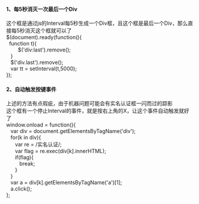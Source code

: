 #### 1、每5秒消灭一次最后一个Div    
这个框是通过js的Interval每5秒生成一个Div框，且这个框是最后一个Div，那么直接每5秒消灭这个框就可以了    
$(document).ready(function(){    
&nbsp;&nbsp;function t){    
&nbsp; &nbsp; &nbsp; &nbsp; $('div:last').remove();    
&nbsp; &nbsp;}    
&nbsp; &nbsp;$('div.last').remove();    
&nbsp; &nbsp;var tt = setInterval(t,5000);    
});    
    
#### 2、自动触发按键事件
上述的方法有点瑕疵，由于机器问题可能会有实名认证框一闪而过的踪影    
这个框有一个停止Interval的事件，就是按右上角的X，让这个事件自动触发就好了    
window.onload = function(){    
&nbsp; &nbsp;var div = document.getElementsByTagName('div');    
&nbsp; &nbsp;for(k in div){    
&nbsp; &nbsp;&nbsp; &nbsp;var re = /实名认证/;    
&nbsp; &nbsp;&nbsp; &nbsp;var flag = re.exec(div[k].innerHTML);    
&nbsp; &nbsp;&nbsp; &nbsp;if(flag){    
&nbsp; &nbsp;&nbsp; &nbsp;&nbsp; &nbsp;break;    
&nbsp; &nbsp;&nbsp; &nbsp;}    
&nbsp; &nbsp;}    
&nbsp; &nbsp;var a = div[k].getElementsByTagName('a')[1];    
&nbsp; &nbsp;a.click();    
};    

